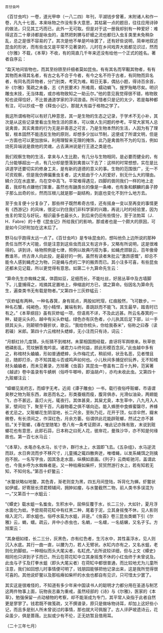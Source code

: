     百廿虫吟 

   《百廿虫吟》一卷，道光甲申（一八二四）年刊，平湖钱步曾著，末附诸人和作一卷，凡九十七首。本来咏物之作没有多大意思，其枯窘一点的题目，往往应用诗钟的做法，只见其工巧而已，此外一无可取。但是对于这一册我却别有一种爱好：难得这百二十章诗都是咏虫的，虽然把刺猬与虾蟆之流也都归入虫豸类里未免稍杂乱，总之是很不容易的了。其次是他不单是吟咏罢了，还有好些说明，简单地叙述昆虫的形状，而有些虫又是平常不见著录的，儿时在乡间戏弄大抵都见识过，然而《尔雅》不载，《本草》不收，有的简直几千年来还没有给他一个正式的姓名。著者自序云：

   “盈天地间皆物也，而其至纷赜至纤细者莫如昆虫。有有其名而罕觏其物者，有有其物而未得其名者，有古之名不合于今者，有今之名不符于古者，有同物而异名者，有同名而异物者，分门别类，考究为难。暇日无事，偶拈小题，得诗百余首，补《尔雅》笺疏之未备，志《齐民要术》所难周，蠕动蜎飞，搜罗殆略尽矣。明识雕虫末技，无当体裁，或亦格物致知之一助云尔。”他的意见我觉得很不错，格物致知也说得恰好，不比普通道学家的浮词浪语。所可惜者只是记的太少，若是每种都有注，可以抄成一卷《释虫小记》，那就大有益于格物之学了。

   我这所谓格物可以有好几种意思，其一是生物的生态之记录，于学术不无小补，其次是从这些记录里看出生物生活的原本，可以做人生问题的参考。平常大家骂人总说禽兽，其实禽兽的行为无是非善恶之可言，乃是生物本然的生活，人因为有了理智，根本固然不能违反生物的原则，却想多少加以节制，这便成了所谓文明，但是一方面也可以更加放纵，利用理智来无理的掩饰，此乃是禽兽所不为的勾当，例如烧死异端说是救他的灵魂，占去满洲说是行王道之类是也。

   我们观察生物的生活，拿来与人生比勘，有几分与生物相同，是必要而健全的，有几分能够超出一点，有几分却是堕落到禽兽以下去了：这样的时常想想，实在是比讲道学还要切实的修身工夫，是有新的道德的意义的事。生物的范围很广，无一不可资观察，但是我仿佛偏重虫豸者，这大抵由于个人的爱好，别无什么大的理由。鳞介沉在水底里，鸟在空中高飞，平常难得遇见，四脚的兽同我们一样的地上走着，我却有点嫌他们笨重，虽然也有鼬类长的像是一条棒，也有象和麒麟的鼻子脖子那么出奇的长，然而压根儿就是那一副结构，到底也变化不到什么地方去。

   至于虫豸便十分复杂了，那些样子既然希奇古怪，还有摇身一变以至再变的事情更有《西游记》的风味，很足以钓住我们非科学家的兴趣，再说儿时的经验里，因为虫豸的常见与好玩，相识最多也最长久，到后来仍旧有些情分，至于法勃耳（J．H．Fabre）的十卷《昆虫记》所给我们的影响，那或者也是一个颇大的原因，可是如今只好附加在这末后了。

   野马似乎跑得太远一点了。《百廿虫吟》是专咏昆虫的，想叫他负上边所说的那种责任当然不大可能，但是注意到这些虫而且又有这许多，又略有所说明，这是很难得的。讲到诗，咏物照例是七律，照例以故典巧搭为事，如蝇虎颈联云，百年傲骨教谁吊，终古谗人向此投，是最好的一例，虽然有读者朱批云“激昂感慨”，却总不能令人感到蝇虎之为物，只是蝇与虎的二字的搬弄而已。其小注多可喜，有些昆虫还都未见记载，所以更觉得有意思。如第二十九算命先生云：

   “算命先生亦蜘蛛之属，体圆如豆，足细而长，不能吐丝，好居丛草中及古墙脚下。儿童捕得之，戏摘其足置地上，伸缩逾时方已，谓之算命。俗因名为算命先生，遍查类书无有载是物者。”又第四十三灰蚱蜢云：

   “灰蚱蜢有两种。一种名舂箕，身有斑点，两股如玳瑁，红痕殷然，飞可数步。一种名石蟹，纯褐色，短小精悍，翼端有刺，善跳跃而不能飞，其生最早，踏青时已有之。”《本草纲目》虽有灰蚱蜢一项，但语焉不详，不及此远甚。所云名舂箕的一种，疑是尖头的，越中有尖头蚱蜢，绿色亦有灰色者，小儿执其后足下部，以一手撷其尖头，则颠顿作磬折状，歌云，“我给你梳头，你给我舂米”，俗称之曰舂（读若磉）米郎。第四十六云棺材头蟋蟀，无小注而只有诗，词云：

   “月额红铃几度猜，头衔猜不到棺材。未蒙相国图经载，直讶将军舆榇来。秋草依栖磷影乱，荒坟酬答鬼吟哀。诸君力斗终何益，顾此形模百念灰。”此虫越中多有之，称棺材头蛐蛐，形如普通蟋蟀，头作梅花式，稍前倾，状丑名恶，见者憎且忌，随即打杀，亦不知其能斗否或鸣声如何也。小儿秋间多捕促织玩养，无不知棺材头蛐蛐者，而未见著录，方旭著《虫荟》其昆虫一卷虽有二百十九种，范寅著《越谚》卷中虽录有牛蜻蛚（俗呼牛唧呤，即油胡卢），亦均未收此虫。又第四十九赃螂注云：

   “蟑螂见吴府志，而蟑字无考。近阅《谭子雕虫》一书，载行夜俗呼赃螂，市语谓臭秽之物为赃东西，故恶而名之。形类蚕蛾而瘦，腹背俱赤，光滑似油染，两翅能飞，亦不甚远，喜灯火光，辄夜行。其体甚臭，其屎尤臭，本生草中，八九月入人家，壁间灶下，聚至千百，凡器物着之俱不堪向迩。能入蜂匣中食蜂蜜罄尽，养蜂者尤忌之。又赃螂花生阴湿地，长二尺余，至秋乃花，花开于顶，似凉伞然，瓣末微卷，有长须间之，作深红色，月余方萎。俗谓供此花能辟赃螂，然试之亦不甚验。”关于赃螂，《春在堂随笔》卷八有一条考证颇详，唯此记亦殊有致，末说到赃螂花也有意思，此即石蒜，日本称之曰死人花，彼岸花，曼珠沙华，亦不知是何缘故也。第一百七水马云：

   “《本草》，水黾亦名水马，长寸许，群行水上，水涸即飞去。《五杂组》，水马逆流而跃，水日奔流而步不移尺寸，儿童捕之辄四散奔迸，唯嗜蝇，以发系蝇饵之则擒抱不脱。一名写字虫，因其急走水面，纵横如直画。《列子》云商蚷驰河，盖谓此也，今我乡呼为水蜘蛛者是。又一种枯瘠如柴杆，贸贸然游行水上，若有知若无知，不知何名。”第百十虾鳖云：

   “水鳖状略似地鳖，其色青，渐老则变为黑，四五月间登陆，坼背化为蝉。虾鳖状如伊威，好寄居长须君颊辅间，拥肿如瘤，与水鳖截然二物，前人类书多误混为一。”又第百十一水蛆云：

   “《蟫史》载水蛆一名蚩虫，生积水中，屈伸反覆于水，长二三分，大如针，夏月浮水面化为蚊。予尝观荷花缸中有红黑二种，尾着于泥，立其身摇曳不休，见人影则缩入泥穴，即水蛆也。俗呼水虱为水蛆，非是。”《虫荟》卷三昆虫类蜎下引《尔雅》云，蜎，蠉。疏云，井中小赤虫也，名蜎，一名蠉，一名蛣蟩，又名孑孓。方旭案云：

   “其身细如缕，长二三分，灰黑色，亦有红色者，生污水中，其性喜浮水，见人则沉入水底。其行一曲一直，以腰为力，若人无臂状。水缸内亦有之，又名水蛆，老则化豹脚蚊。一种相似而头大尾尖者，名缸虎。”此所说较详细，但与上文《蟫史》相同也只讲到孑孓而已，所云在荷花缸中立其身摇曳不休的小红虫终于未曾说及。此虫与孑孓及打拳水蛆（即头大尾尖者）在荷缸中都很普通，而比较地尤为儿童所注意，我们如回想儿时事情便可明了，钱朋园能够把他记录出来，这是我所觉得很可喜的。其他说虾鳖以及那枯瘠如柴杆的水虫也都自有见识，只可惜太少罢了。

   其实这是很难怪的，不知道有多少年来中国读书人的聪明才力都分用在圣道与制艺这两件物事上面，玩物丧志垂为重戒，虽然经部的《诗》与《尔雅》，医家的《本草》，勉强保留一点动植物的考察，却不能渐成为专门，其平常人染指于此者自然更是寥寥了。钱君既不做笺疏，又不撰谱录，原只是做咏物诗耳，却加上这好些小记，而且多是别人所未曾说过的事情，那也就大可佩服了。古人评萨坡遗诗云，花朵虽少，俱是蔷薇。比拟或少有不伦，正无妨暂且借用耳。

   （二十三年七月）

